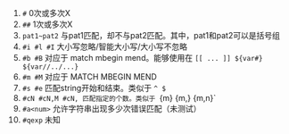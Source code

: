 
1. `#` 0次或多次X
2. `##` 1次或多次X
3. `pat1~pat2` 与pat1匹配，却不与pat2匹配。其中，pat1和pat2可以是括号组
4. `#i #l #I` 大小写忽略/智能大小写/大小写不忽略
5. `#b #B` 对应于 match mbegin mend。能够使用在 `[[ ... ]] ${var#} ${var//../...}`
6. `#m #M` 对应于 MATCH MBEGIN MEND
7. `#s #e` 匹配string开始和结束。类似于 `^ $`
8. `#cN #cN,M #cN, 匹配指定的个数。类似于 `{m} {m,} {m,n}`
9. `#a<num>` 允许字符串出现多少次错误匹配（未测试）
10. `#qexp` 未知